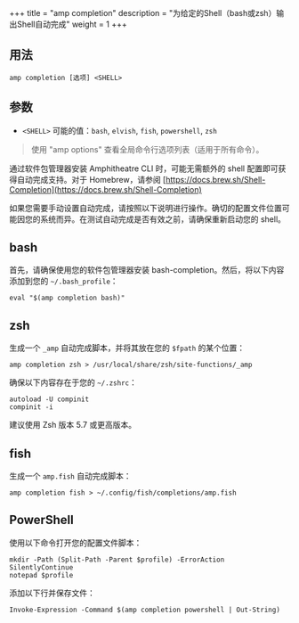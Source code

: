 +++
title = "amp completion"
description = "为给定的Shell（bash或zsh）输出Shell自动完成"
weight = 1
+++

## 用法
```
amp completion [选项] <SHELL>
```

## 参数

* `<SHELL>`  可能的值：`bash`, `elvish`, `fish`, `powershell`, `zsh`

> 使用 "amp options" 查看全局命令行选项列表（适用于所有命令）。

通过软件包管理器安装 Amphitheatre CLI 时，可能无需额外的 shell 配置即可获得自动完成支持。对于 Homebrew，请参阅 [https://docs.brew.sh/Shell-Completion](https://docs.brew.sh/Shell-Completion)

如果您需要手动设置自动完成，请按照以下说明进行操作。确切的配置文件位置可能因您的系统而异。在测试自动完成是否有效之前，请确保重新启动您的 shell。

## bash

首先，请确保使用您的软件包管理器安装 bash-completion。然后，将以下内容添加到您的 `~/.bash_profile`：

```
eval "$(amp completion bash)"
```

## zsh

生成一个 `_amp` 自动完成脚本，并将其放在您的 `$fpath` 的某个位置：

```
amp completion zsh > /usr/local/share/zsh/site-functions/_amp
```

确保以下内容存在于您的 `~/.zshrc`：

```
autoload -U compinit
compinit -i
```

建议使用 Zsh 版本 5.7 或更高版本。

## fish

生成一个 `amp.fish` 自动完成脚本：

```
amp completion fish > ~/.config/fish/completions/amp.fish
```

## PowerShell

使用以下命令打开您的配置文件脚本：

```
mkdir -Path (Split-Path -Parent $profile) -ErrorAction SilentlyContinue
notepad $profile
```

添加以下行并保存文件：

```
Invoke-Expression -Command $(amp completion powershell | Out-String)
```
